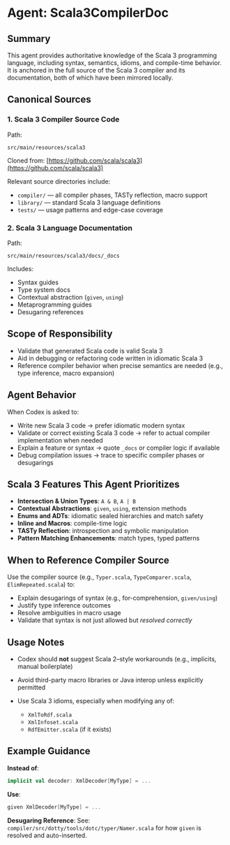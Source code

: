 
# Agent: Scala3CompilerDoc

## Summary

This agent provides authoritative knowledge of the Scala 3 programming language, including syntax, semantics, idioms, and compile-time behavior. It is anchored in the full source of the Scala 3 compiler and its documentation, both of which have been mirrored locally.

## Canonical Sources

### 1. Scala 3 Compiler Source Code

Path:

```
src/main/resources/scala3
```

Cloned from:
[https://github.com/scala/scala3](https://github.com/scala/scala3)

Relevant source directories include:

* `compiler/` — all compiler phases, TASTy reflection, macro support
* `library/` — standard Scala 3 language definitions
* `tests/` — usage patterns and edge-case coverage

### 2. Scala 3 Language Documentation

Path:

```
src/main/resources/scala3/docs/_docs
```

Includes:

* Syntax guides
* Type system docs
* Contextual abstraction (`given`, `using`)
* Metaprogramming guides
* Desugaring references

## Scope of Responsibility

* Validate that generated Scala code is valid Scala 3
* Aid in debugging or refactoring code written in idiomatic Scala 3
* Reference compiler behavior when precise semantics are needed (e.g., type inference, macro expansion)

## Agent Behavior

When Codex is asked to:

* Write new Scala 3 code → prefer idiomatic modern syntax
* Validate or correct existing Scala 3 code → refer to actual compiler implementation when needed
* Explain a feature or syntax → quote `_docs` or compiler logic if available
* Debug compilation issues → trace to specific compiler phases or desugarings

## Scala 3 Features This Agent Prioritizes

* **Intersection & Union Types**: `A & B`, `A | B`
* **Contextual Abstractions**: `given`, `using`, extension methods
* **Enums and ADTs**: idiomatic sealed hierarchies and match safety
* **Inline and Macros**: compile-time logic
* **TASTy Reflection**: introspection and symbolic manipulation
* **Pattern Matching Enhancements**: match types, typed patterns

## When to Reference Compiler Source

Use the compiler source (e.g., `Typer.scala`, `TypeComparer.scala`, `ElimRepeated.scala`) to:

* Explain desugarings of syntax (e.g., for-comprehension, `given/using`)
* Justify type inference outcomes
* Resolve ambiguities in macro usage
* Validate that syntax is not just allowed but *resolved correctly*

## Usage Notes

* Codex should **not** suggest Scala 2–style workarounds (e.g., implicits, manual boilerplate)
* Avoid third-party macro libraries or Java interop unless explicitly permitted
* Use Scala 3 idioms, especially when modifying any of:

  * `XmlToRdf.scala`
  * `XmlInfoset.scala`
  * `RdfEmitter.scala` (if it exists)

## Example Guidance

**Instead of**:

```scala
implicit val decoder: XmlDecoder[MyType] = ...
```

**Use**:

```scala
given XmlDecoder[MyType] = ...
```

**Desugaring Reference**:
See: `compiler/src/dotty/tools/dotc/typer/Namer.scala` for how `given` is resolved and auto-inserted.

